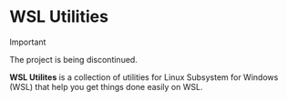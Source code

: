 
# WSL Utilities

> [!IMPORTANT]
> The project is being discontinued.
  
 **WSL Utilites** is a collection of utilities for Linux Subsystem for Windows (WSL) that help you get things done easily on WSL. 
